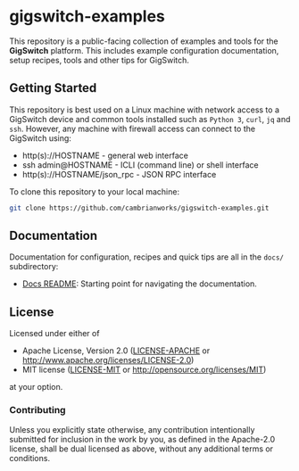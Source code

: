 # gigswitch-examples

This repository is a public-facing collection of examples and tools for the **GigSwitch** platform. This includes example configuration documentation, setup recipes, tools and other tips for GigSwitch.

## Getting Started

This repository is best used on a Linux machine with network access to a GigSwitch device and common tools installed such as `Python 3`, `curl`, `jq` and `ssh`. However, any machine with firewall access can connect to the GigSwitch using:
* http(s)://HOSTNAME - general web interface
* ssh admin@HOSTNAME - ICLI (command line) or shell interface
* http(s)://HOSTNAME/json_rpc - JSON RPC interface

To clone this repository to your local machine:

```bash
git clone https://github.com/cambrianworks/gigswitch-examples.git
```

## Documentation

Documentation for configuration, recipes and quick tips are all in the `docs/` subdirectory:

- [Docs README](./docs/README.md): Starting point for navigating the documentation.

## License

Licensed under either of

 * Apache License, Version 2.0 ([LICENSE-APACHE](LICENSE-APACHE) or
   http://www.apache.org/licenses/LICENSE-2.0)
 * MIT license ([LICENSE-MIT](LICENSE-MIT) or
   http://opensource.org/licenses/MIT)

at your option.

### Contributing

Unless you explicitly state otherwise, any contribution intentionally submitted
for inclusion in the work by you, as defined in the Apache-2.0 license, shall
be dual licensed as above, without any additional terms or conditions.
